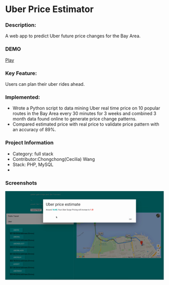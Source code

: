 # Uber Price Estimator

### Description:


A web app to predict Uber future price changes for the Bay Area.

### DEMO
[Play](https://vimeo.com/165649402)

### Key Feature:
 Users can plan their uber rides ahead.

### Implemented:
* Wrote a Python script to data mining Uber real time price on 10 popular routes in the Bay Area every 30 minutes for 3 weeks and combined 3 month data found online to generate price change patterns. 
* Compared estimated price with real price to validate price pattern with an accuracy of 89%.  

### Project Information
* Category: full stack
* Contributor:Chongchong(Cecilia) Wang
* Stack: PHP, MySQL
* 
### Screenshots
![](https://github.com/CcWang/PHP_Uber_Future_Price_Estimate/blob/master/uber.png)
